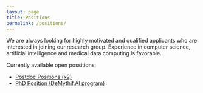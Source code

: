 ```yaml
---
layout: page
title: Positions
permalink: /positions/
---
```


We are always looking for highly motivated and qualified applicants who are 
interested in joining our research group. Experience in computer science, 
artificial intelligence and medical data computing is favorable.  

Currently available open possitions:

<div id='positions'>
    <ul>
        <li><a href="/assets/pdf/Postdocs-openings-2024.pdf" target="_blank">Postdoc Positions (x2)</a></li>
        <li><a href="https://drive.google.com/file/d/1xKMTOpaBj9DEckpU9M3C0iRxGwVtSBql/view" target="_blank">PhD Position (DeMythif.AI program)</a></li>
    </ul>
</div>
